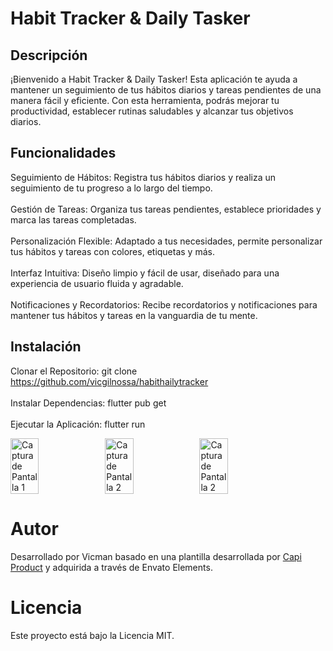# Habit Tracker & Daily Tasker
## Descripción
¡Bienvenido a Habit Tracker & Daily Tasker! Esta aplicación te ayuda a mantener un seguimiento de tus hábitos diarios y tareas pendientes de una manera fácil y eficiente. Con esta herramienta, podrás mejorar tu productividad, establecer rutinas saludables y alcanzar tus objetivos diarios.

## Funcionalidades
Seguimiento de Hábitos: Registra tus hábitos diarios y realiza un seguimiento de tu progreso a lo largo del tiempo.<br>
<br>Gestión de Tareas: Organiza tus tareas pendientes, establece prioridades y marca las tareas completadas.<br>
<br>Personalización Flexible: Adaptado a tus necesidades, permite personalizar tus hábitos y tareas con colores, etiquetas y más.<br>
<br>Interfaz Intuitiva: Diseño limpio y fácil de usar, diseñado para una experiencia de usuario fluida y agradable.<br>
<br>Notificaciones y Recordatorios: Recibe recordatorios y notificaciones para mantener tus hábitos y tareas en la vanguardia de tu mente.<br>



## Instalación
Clonar el Repositorio: git clone https://github.com/vicgilnossa/habithailytracker<br><br>
Instalar Dependencias: flutter pub get<br><br>
Ejecutar la Aplicación: flutter run
<div style="display: flex;">
  <img src="https://github.com/vicgilnossa/habithailytracker/assets/91137238/954b1e09-8f67-46fa-bdca-0e2d9b3f5b83" alt="Captura de Pantalla 1" style="width: 30%;">
  <img src="https://github.com/vicgilnossa/habithailytracker/assets/91137238/8c1fe343-19df-4713-8ad9-0aa2133a1c16" alt="Captura de Pantalla 2" style="width: 30%;">
  <img src="https://github.com/vicgilnossa/habithailytracker/assets/91137238/b3a8ea9d-6e54-4d8a-bc49-5d75ae2a62dc" alt="Captura de Pantalla 2" style="width: 30%;">
</div>



# Autor
Desarrollado por Vicman basado en una plantilla desarrollada por [Capi Product](https://www.capiproduct.com/) y adquirida a través de Envato Elements.

# Licencia
Este proyecto está bajo la Licencia MIT.
